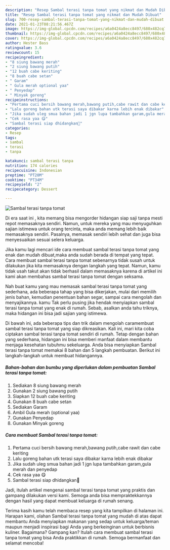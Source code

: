 ```yaml
---
description: "Resep Sambal terasi tanpa tomat yang nikmat dan Mudah Dibuat"
title: "Resep Sambal terasi tanpa tomat yang nikmat dan Mudah Dibuat"
slug: 700-resep-sambal-terasi-tanpa-tomat-yang-nikmat-dan-mudah-dibuat
date: 2021-01-23T08:21:56.467Z
image: https://img-global.cpcdn.com/recipes/a6a0424a8ecc8497/680x482cq70/sambal-terasi-tanpa-tomat-foto-resep-utama.jpg
thumbnail: https://img-global.cpcdn.com/recipes/a6a0424a8ecc8497/680x482cq70/sambal-terasi-tanpa-tomat-foto-resep-utama.jpg
cover: https://img-global.cpcdn.com/recipes/a6a0424a8ecc8497/680x482cq70/sambal-terasi-tanpa-tomat-foto-resep-utama.jpg
author: Hester Bass
ratingvalue: 3.6
reviewcount: 15
recipeingredient:
- "8 siung bawang merah"
- "2 siung bawang putih"
- "12 buah cabe keriting"
- "8 buah cabe setan"
- " Garam"
- " Gula merah optional yaa"
- " Penyedap"
- " Minyak goreng"
recipeinstructions:
- "Pertama cuci bersih bawang merah,bawang putih,cabe rawit dan cabe keriting"
- "Lalu goreng bahan utk terasi saya dibakar karna lebih enak dibakar"
- "Jika sudah uleg smua bahan jadi 1 jgn lupa tambahkan garam,gula merah dan penyedap"
- "Cek rasa yaa 😋"
- "Sambal terasi siap dhidangkan🤗"
categories:
- Resep
tags:
- sambal
- terasi
- tanpa

katakunci: sambal terasi tanpa 
nutrition: 174 calories
recipecuisine: Indonesian
preptime: "PT20M"
cooktime: "PT34M"
recipeyield: "2"
recipecategory: Dessert

---
```



![Sambal terasi tanpa tomat](https://img-global.cpcdn.com/recipes/a6a0424a8ecc8497/680x482cq70/sambal-terasi-tanpa-tomat-foto-resep-utama.jpg)

Di era  saat ini , kita memang bisa mengorder hidangan siap saji tanpa mesti repot memasaknya sendiri. Namun, untuk mereka yang mau menyuguhkan sajian istimewa untuk orang tercinta, maka anda memang lebih baik memasaknya sendiri. Pasalnya, memasak sendiri lebih sehat dan juga bisa menyesuaikan sesuai selera keluarga.

Jika kamu lagi mencari ide cara membuat sambal terasi tanpa tomat yang enak dan mudah dibuat,maka anda sudah berada di tempat yang tepat. Cara membuat sambal terasi tanpa tomat  sebenarnya tidak susah untuk dilakukan jika kita memasaknya dengan langkah yang tepat. Namun, kamu tidak usah takut akan tidak berhasil dalam memasaknya 
karena di artikel ini kami akan membahas sambal terasi tanpa tomat dengan seksama.  



Nah buat kamu yang mau memasak sambal terasi tanpa tomat yang sederhana, ada beberapa tahap yang bisa dikerjakan, mulai dari memilih jenis bahan, kemudian penentuan bahan segar, sampai cara mengolah dan menyajikannya. kamu Tak perlu pusing jika hendak menyiapkan sambal terasi tanpa tomat yang enak di rumah. Sebab, asalkan anda  tahu triknya, maka hidangan ini bisa jadi sajian yang istimewa.

Di bawah ini, ada beberapa tips dan trik dalam mengolah caramembuat sambal terasi tanpa tomat yang siap dikreasikan. Kali ini, mari kita coba ciptakan sambal terasi tanpa tomat sendiri di rumah. Tetap dengan bahan yang sederhana, hidangan ini bisa memberi manfaat dalam membantu menjaga kesehatan tubuhmu sekeluarga. Anda bisa menyiapkan Sambal terasi tanpa tomat memakai 8 bahan dan 5 langkah pembuatan. Berikut ini langkah-langkah untuk membuat hidangannya.

<!--inarticleads1-->

##### Bahan-bahan dan bumbu yang diperlukan dalam pembuatan Sambal terasi tanpa tomat:

1. Sediakan 8 siung bawang merah
1. Gunakan 2 siung bawang putih
1. Siapkan 12 buah cabe keriting
1. Gunakan 8 buah cabe setan
1. Sediakan  Garam
1. Ambil  Gula merah (optional yaa)
1. Gunakan  Penyedap
1. Gunakan  Minyak goreng




<!--inarticleads2-->

##### Cara membuat Sambal terasi tanpa tomat:

1. Pertama cuci bersih bawang merah,bawang putih,cabe rawit dan cabe keriting
1. Lalu goreng bahan utk terasi saya dibakar karna lebih enak dibakar
1. Jika sudah uleg smua bahan jadi 1 jgn lupa tambahkan garam,gula merah dan penyedap
1. Cek rasa yaa 😋
1. Sambal terasi siap dhidangkan🤗




Jadi, itulah artikel mengenai  sambal terasi tanpa tomat  yang praktis dan gampang dilakukan versi kami. Semoga anda bisa mempraktekkannya dengan hasil yang dapat membuat keluarga di rumah senang. 

Terima kasih kamu telah membaca resep yang kita tampilkan di halaman ini. Harapan kami, olahan  Sambal terasi tanpa tomat yang mudah di atas dapat membantu Anda menyiapkan makanan yang sedap untuk keluarga/teman maupun menjadi inspirasi bagi Anda yang berkeinginan untuk berbisnis kuliner. Bagaimana? Gampang kan? Itulah cara membuat sambal terasi tanpa tomat yang bisa Anda praktikkan di rumah. Semoga bermanfaat dan selamat mencoba!

